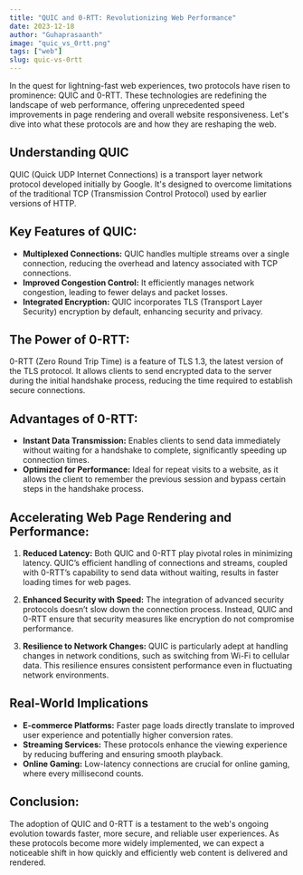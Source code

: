 ```yaml
---
title: "QUIC and 0-RTT: Revolutionizing Web Performance"
date: 2023-12-18
author: "Guhaprasaanth"
image: "quic_vs_0rtt.png"
tags: ["web"]
slug: quic-vs-0rtt
---
```


In the quest for lightning-fast web experiences, two protocols have risen to prominence: QUIC and 0-RTT. These technologies are redefining the landscape of web performance, offering unprecedented speed improvements in page rendering and overall website responsiveness. Let's dive into what these protocols are and how they are reshaping the web.

## Understanding QUIC
QUIC (Quick UDP Internet Connections) is a transport layer network protocol developed initially by Google. It's designed to overcome limitations of the traditional TCP (Transmission Control Protocol) used by earlier versions of HTTP.

## Key Features of QUIC:
- **Multiplexed Connections:** QUIC handles multiple streams over a single connection, reducing the overhead and latency associated with TCP connections.
- **Improved Congestion Control:** It efficiently manages network congestion, leading to fewer delays and packet losses.
- **Integrated Encryption:** QUIC incorporates TLS (Transport Layer Security) encryption by default, enhancing security and privacy.

## The Power of 0-RTT:
0-RTT (Zero Round Trip Time) is a feature of TLS 1.3, the latest version of the TLS protocol. It allows clients to send encrypted data to the server during the initial handshake process, reducing the time required to establish secure connections.

## Advantages of 0-RTT:
- **Instant Data Transmission:** Enables clients to send data immediately without waiting for a handshake to complete, significantly speeding up connection times.
- **Optimized for Performance:** Ideal for repeat visits to a website, as it allows the client to remember the previous session and bypass certain steps in the handshake process.

## Accelerating Web Page Rendering and Performance:
1. **Reduced Latency:**
Both QUIC and 0-RTT play pivotal roles in minimizing latency. QUIC’s efficient handling of connections and streams, coupled with 0-RTT’s capability to send data without waiting, results in faster loading times for web pages.

2. **Enhanced Security with Speed:**
The integration of advanced security protocols doesn’t slow down the connection process. Instead, QUIC and 0-RTT ensure that security measures like encryption do not compromise performance.

3. **Resilience to Network Changes:**
QUIC is particularly adept at handling changes in network conditions, such as switching from Wi-Fi to cellular data. This resilience ensures consistent performance even in fluctuating network environments.

## Real-World Implications
- **E-commerce Platforms:** Faster page loads directly translate to improved user experience and potentially higher conversion rates.
- **Streaming Services:** These protocols enhance the viewing experience by reducing buffering and ensuring smooth playback.
- **Online Gaming:** Low-latency connections are crucial for online gaming, where every millisecond counts.

## Conclusion:
The adoption of QUIC and 0-RTT is a testament to the web's ongoing evolution towards faster, more secure, and reliable user experiences. As these protocols become more widely implemented, we can expect a noticeable shift in how quickly and efficiently web content is delivered and rendered.